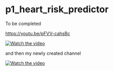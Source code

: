 # p1_heart_risk_predictor

To be completed

https://youtu.be/pFVV-cahsBc 


[![Watch the video](https://i.stack.imgur.com/Vp2cE.png)](https://youtu.be/vt5fpE0bzSY) 

and then my newly created channel 


[![Watch the video](https://i.stack.imgur.com/Vp2cE.png)](https://youtu.be/pFVV-cahsBc)
